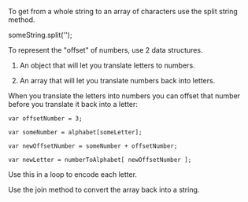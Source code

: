 To get from a whole string to an array of characters use the split string method.

someString.split('');

To represent the "offset" of numbers, use 2 data structures.

1. An object that will let you translate letters to numbers.

2. An array that will let you translate numbers back into letters.

When you translate the letters into numbers you can offset that number before you translate it back into a letter:

```
var offsetNumber = 3;

var someNumber = alphabet[someLetter];

var newOffsetNumber = someNumber + offsetNumber;

var newLetter = numberToAlphabet[ newOffsetNumber ];
```

Use this in a loop to encode each letter.

Use the join method to convert the array back into a string.
